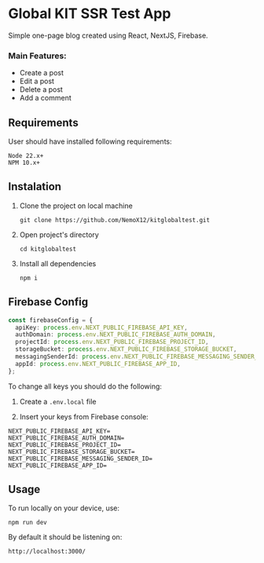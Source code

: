 # Global KIT SSR Test App

Simple one-page blog created using React, NextJS, Firebase.

### Main Features:

- Create a post
- Edit a post
- Delete a post
- Add a comment

## Requirements

User should have installed following requirements:

```
Node 22.x+
NPM 10.x+
```

## Instalation

1. Clone the project on local machine

   `git clone https://github.com/NemoX12/kitglobaltest.git`

2. Open project's directory

   `cd kitglobaltest`

3. Install all dependencies

   `npm i`

## Firebase Config

```ts
const firebaseConfig = {
  apiKey: process.env.NEXT_PUBLIC_FIREBASE_API_KEY,
  authDomain: process.env.NEXT_PUBLIC_FIREBASE_AUTH_DOMAIN,
  projectId: process.env.NEXT_PUBLIC_FIREBASE_PROJECT_ID,
  storageBucket: process.env.NEXT_PUBLIC_FIREBASE_STORAGE_BUCKET,
  messagingSenderId: process.env.NEXT_PUBLIC_FIREBASE_MESSAGING_SENDER_ID,
  appId: process.env.NEXT_PUBLIC_FIREBASE_APP_ID,
};
```

To change all keys you should do the following:

1. Create a `.env.local` file

2. Insert your keys from Firebase console:

```
NEXT_PUBLIC_FIREBASE_API_KEY=
NEXT_PUBLIC_FIREBASE_AUTH_DOMAIN=
NEXT_PUBLIC_FIREBASE_PROJECT_ID=
NEXT_PUBLIC_FIREBASE_STORAGE_BUCKET=
NEXT_PUBLIC_FIREBASE_MESSAGING_SENDER_ID=
NEXT_PUBLIC_FIREBASE_APP_ID=
```

## Usage

To run locally on your device, use:

`npm run dev`

By default it should be listening on:

`http://localhost:3000/`
